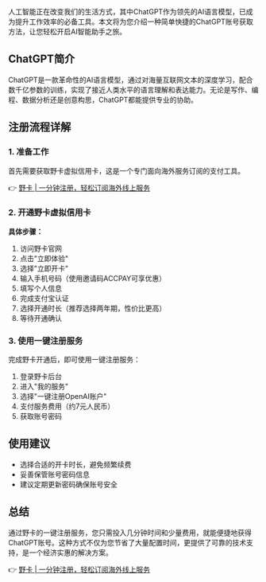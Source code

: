 人工智能正在改变我们的生活方式，其中ChatGPT作为领先的AI语言模型，已成为提升工作效率的必备工具。本文将为您介绍一种简单快捷的ChatGPT账号获取方法，让您轻松开启AI智能助手之旅。

## ChatGPT简介

ChatGPT是一款革命性的AI语言模型，通过对海量互联网文本的深度学习，配合数千亿参数的训练，实现了接近人类水平的语言理解和表达能力。无论是写作、编程、数据分析还是创意构思，ChatGPT都能提供专业的协助。

## 注册流程详解

### 1. 准备工作

首先需要获取野卡虚拟信用卡，这是一个专门面向海外服务订阅的支付工具。

👉 [野卡 | 一分钟注册，轻松订阅海外线上服务](https://bit.ly/bewildcard)

### 2. 开通野卡虚拟信用卡

**具体步骤：**

1. 访问野卡官网
2. 点击"立即体验"
3. 选择"立即开卡"
4. 输入手机号码（使用邀请码ACCPAY可享优惠）
5. 填写个人信息
6. 完成支付宝认证
7. 选择开通时长（推荐选择两年期，性价比更高）
8. 等待开通确认

### 3. 使用一键注册服务

完成野卡开通后，即可使用一键注册服务：

1. 登录野卡后台
2. 进入"我的服务"
3. 选择"一键注册OpenAI账户"
4. 支付服务费用（约7元人民币）
5. 获取账号密码

## 使用建议

- 选择合适的开卡时长，避免频繁续费
- 妥善保管账号密码信息
- 建议定期更新密码确保账号安全

## 总结

通过野卡的一键注册服务，您只需投入几分钟时间和少量费用，就能便捷地获得ChatGPT账号。这种方式不仅为您节省了大量配置时间，更提供了可靠的技术支持，是一个经济实惠的解决方案。

👉 [野卡 | 一分钟注册，轻松订阅海外线上服务](https://bit.ly/bewildcard)